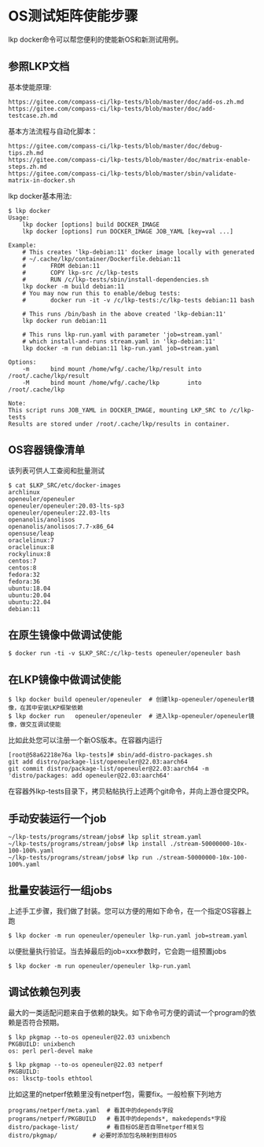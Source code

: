 # OS测试矩阵使能步骤

lkp docker命令可以帮您便利的使能新OS和新测试用例。

## 参照LKP文档

基本使能原理:

	https://gitee.com/compass-ci/lkp-tests/blob/master/doc/add-os.zh.md
	https://gitee.com/compass-ci/lkp-tests/blob/master/doc/add-testcase.zh.md

基本方法流程与自动化脚本：

	https://gitee.com/compass-ci/lkp-tests/blob/master/doc/debug-tips.zh.md
	https://gitee.com/compass-ci/lkp-tests/blob/master/doc/matrix-enable-steps.zh.md
	https://gitee.com/compass-ci/lkp-tests/blob/master/sbin/validate-matrix-in-docker.sh

lkp docker基本用法:

	$ lkp docker
	Usage:
		lkp docker [options] build DOCKER_IMAGE
		lkp docker [options] run DOCKER_IMAGE JOB_YAML [key=val ...]

	Example:
		# This creates 'lkp-debian:11' docker image locally with generated
		# ~/.cache/lkp/container/Dockerfile.debian:11
		#       FROM debian:11
		#       COPY lkp-src /c/lkp-tests
		#       RUN /c/lkp-tests/sbin/install-dependencies.sh
		lkp docker -m build debian:11
		# You may now run this to enable/debug tests:
		#       docker run -it -v /c/lkp-tests:/c/lkp-tests debian:11 bash

		# This runs /bin/bash in the above created 'lkp-debian:11'
		lkp docker run debian:11

		# This runs lkp-run.yaml with parameter 'job=stream.yaml'
		# which install-and-runs stream.yaml in 'lkp-debian:11'
		lkp docker -m run debian:11 lkp-run.yaml job=stream.yaml

	Options:
		-m      bind mount /home/wfg/.cache/lkp/result into /root/.cache/lkp/result
		-M      bind mount /home/wfg/.cache/lkp        into /root/.cache/lkp

	Note:
	This script runs JOB_YAML in DOCKER_IMAGE, mounting LKP_SRC to /c/lkp-tests
	Results are stored under /root/.cache/lkp/results in container.

## OS容器镜像清单

该列表可供人工查阅和批量测试

	$ cat $LKP_SRC/etc/docker-images
	archlinux
	openeuler/openeuler
	openeuler/openeuler:20.03-lts-sp3
	openeuler/openeuler:22.03-lts
	openanolis/anolisos
	openanolis/anolisos:7.7-x86_64
	opensuse/leap
	oraclelinux:7
	oraclelinux:8
	rockylinux:8
	centos:7
	centos:8
	fedora:32
	fedora:36
	ubuntu:18.04
	ubuntu:20.04
	ubuntu:22.04
	debian:11

## 在原生镜像中做调试使能

	$ docker run -ti -v $LKP_SRC:/c/lkp-tests openeuler/openeuler bash

## 在LKP镜像中做调试使能

	$ lkp docker build openeuler/openeuler  # 创建lkp-openeuler/openeuler镜像，在其中安装LKP框架依赖
	$ lkp docker run   openeuler/openeuler  # 进入lkp-openeuler/openeuler镜像，做交互调试使能

比如此处您可以注册一个新OS版本。在容器内运行

	[root@58a62218e76a lkp-tests]# sbin/add-distro-packages.sh
	git add distro/package-list/openeuler@22.03:aarch64
	git commit distro/package-list/openeuler@22.03:aarch64 -m 'distro/packages: add openeuler@22.03:aarch64'

在容器外lkp-tests目录下，拷贝粘帖执行上述两个git命令，并向上游仓提交PR。

## 手动安装运行一个job

	~/lkp-tests/programs/stream/jobs# lkp split stream.yaml
	~/lkp-tests/programs/stream/jobs# lkp install ./stream-50000000-10x-100-100%.yaml
	~/lkp-tests/programs/stream/jobs# lkp run ./stream-50000000-10x-100-100%.yaml

## 批量安装运行一组jobs

上述手工步骤，我们做了封装。您可以方便的用如下命令，在一个指定OS容器上跑

	$ lkp docker -m run openeuler/openeuler lkp-run.yaml job=stream.yaml

以便批量执行验证。当去掉最后的job=xxx参数时，它会跑一组预置jobs

	$ lkp docker -m run openeuler/openeuler lkp-run.yaml

## 调试依赖包列表

最大的一类适配问题来自于依赖的缺失。如下命令可方便的调试一个program的依赖是否符合预期。

	$ lkp pkgmap --to-os openeuler@22.03 unixbench
	PKGBUILD: unixbench
	os: perl perl-devel make

	$ lkp pkgmap --to-os openeuler@22.03 netperf
	PKGBUILD:
	os: lksctp-tools ethtool

比如这里的netperf依赖里没有netperf包，需要fix。一般检察下列地方

	programs/netperf/meta.yaml 	# 看其中的depends字段
	programs/netperf/PKGBUILD 	# 看其中的depends*, makedepends*字段
	distro/package-list/		# 看目标OS是否自带netperf相关包
	distro/pkgmap/			# 必要时添加包名映射到目标OS
